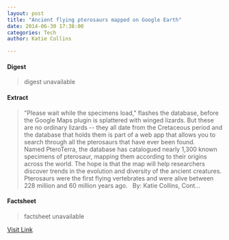 ```yaml
---
layout: post
title: "Ancient flying pterosaurs mapped on Google Earth"
date: 2014-06-30 17:38:00
categories: Tech
author: Katie Collins

---
```



#### Digest
>digest unavailable

#### Extract
>"Please wait while the specimens load," flashes the database, before the Google Maps plugin is splattered with winged lizards. But these are no ordinary lizards -- they all date from the Cretaceous period and the database that holds them is part of a web app that allows you to search through all the pterosaurs that have ever been found. Named&nbsp;PteroTerra, the database has catalogued nearly 1,300 known specimens of pterosaur, mapping them according to their origins across the world. The hope is that the map will help researchers discover trends in the evolution and diversity of the ancient creatures. Pterosaurs were the first flying vertebrates and were alive between 228 million and 60 million years ago. &nbsp; By: Katie Collins, Cont...

#### Factsheet
>factsheet unavailable

[Visit Link](http://www.wired.co.uk/news/archive/2014-06/30/pteroterra)


